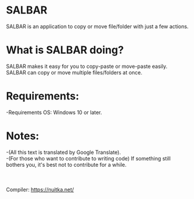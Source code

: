 # SALBAR
SALBAR is an application to copy or move file/folder with just a few actions.

# What is SALBAR doing?
SALBAR makes it easy for you to copy-paste or move-paste easily.\
SALBAR can copy or move multiple files/folders at once.

# Requirements:
-Requirements OS: Windows 10 or later.

# Notes:
-(All this text is translated by Google Translate).\
-(For those who want to contribute to writing code) If something still bothers you, it's best not to contribute for a while.\
\
\
\
Compiler: <https://nuitka.net/>
